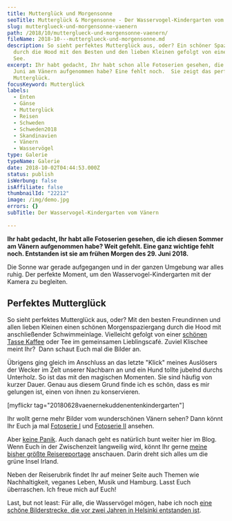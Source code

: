 ```yaml
---
title: Mutterglück und Morgensonne
seoTitle: Mutterglück & Morgensonne - Der Wasservogel-Kindergarten vom Vänern
slug: mutterglueck-und-morgensonne-vaenern
path: /2018/10/mutterglueck-und-morgensonne-vaenern/
fileName: 2018-10---mutterglueck-und-morgensonne.md
description: So sieht perfektes Mutterglück aus, oder? Ein schöner Spaziergang
  durch die Hood mit den Besten und den lieben Kleinen gefolgt von einem Bad im
  See.
excerpt: Ihr habt gedacht, Ihr habt schon alle Fotoserien gesehen, die ich im
  Juni am Vänern aufgenommen habe? Eine fehlt noch.  Sie zeigt das perfekte
  Mutterglück.
focusKeyword: Mutterglück
labels:
  - Enten
  - Gänse
  - Mutterglück
  - Reisen
  - Schweden
  - Schweden2018
  - Skandinavien
  - Vänern
  - Wasservögel
type: Galerie
typeName: Galerie
date: 2018-10-02T04:44:53.000Z
status: publish
isWerbung: false
isAffiliate: false
thumbnailId: "22212"
image: /img/demo.jpg
errors: {}
subTitle: Der Wasservogel-Kindergarten vom Vänern
  
---
```


**Ihr habt gedacht, Ihr habt alle Fotoserien gesehen, die ich diesen Sommer am
Vänern aufgenommen habe? Weit gefehlt. Eine ganz wichtige fehlt noch. Entstanden
ist sie am frühen Morgen des 29. Juni 2018.**

Die Sonne war gerade aufgegangen und in der ganzen Umgebung war alles ruhig. Der
perfekte Moment, um den Wasservogel-Kindergarten mit der Kamera zu begleiten.

## Perfektes Mutterglück

So sieht perfektes Mutterglück aus, oder? Mit den besten Freundinnen und allen
lieben Kleinen einen schönen Morgenspaziergang durch die Hood mit anschließender
Schwimmeinlage. Vielleicht gefolgt von einer
[schönen Tasse Kaffee](/2017/02/latte-macchiato-muttis/) oder Tee im gemeinsamen
Lieblingscafé. Zuviel Klischee meint Ihr?  Dann schaut Euch mal die Bilder an.

Übrigens ging gleich im Anschluss an das letzte "Klick" meines Auslösers der
Wecker im Zelt unserer Nachbarn an und ein Hund tollte jubelnd durchs Unterholz.
So ist das mit den magischen Momenten. Sie sind häufig von kurzer Dauer. Genau
aus diesem Grund finde ich es schön, dass es mir gelungen ist, einen von ihnen
zu konservieren.

[myflickr tag="20180628vaenernekuddenentenkindergarten"]

Ihr wollt gerne mehr Bilder vom wunderschönen Vänern sehen? Dann könnt Ihr Euch
ja mal [Fotoserie I](/2018/09/der-vaenern-am-abend/) und
[Fotoserie II](/2018/09/der-vaenern-am-morgen/) ansehen.

Aber
[keine Panik](/2016/05/international-towel-day-einmal-im-jahr-ist-handtuchtag/).
Auch danach geht es natürlich bunt weiter hier im Blog. Wenn Euch in der
Zwischenzeit langweilig wird, könnt Ihr gerne
[meine bisher größte Reisereportage](/tag/irland2017/) anschauen. Darin dreht
sich alles um die grüne Insel Irland.

Neben der Reiserubrik findet Ihr auf meiner Seite auch Themen wie
Nachhaltigkeit, veganes Leben, Musik und Hamburg. Lasst Euch überraschen. Ich
freue mich auf Euch!

Last, but not least: Für alle, die Wasservögel mögen, habe ich noch
[eine schöne Bilderstrecke, die vor zwei Jahren in Helsinki entstanden ist](/2016/08/gaense-helsinki/).

  